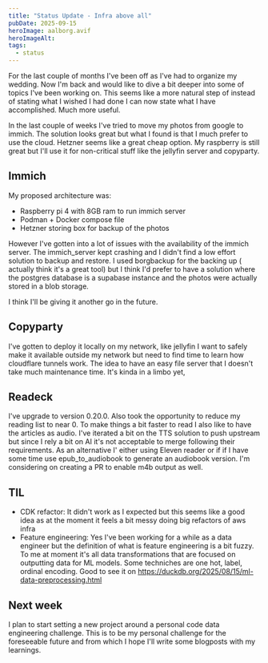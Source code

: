 ```yaml
---
title: "Status Update - Infra above all"
pubDate: 2025-09-15
heroImage: aalborg.avif
heroImageAlt: 
tags:
  - status
---
```



For the last couple of months I've been off as I've had to organize my wedding. Now I'm back and would like to dive a bit deeper into some of topics I've been working on. This seems like a more natural step of instead of stating what I wished I had done I can now state what I have accomplished. Much more useful.

In the last couple of weeks I've tried to move my photos from google to immich. The solution looks great but what I found is that I much prefer to use the cloud. Hetzner seems like a great cheap option. My raspberry is still great but I'll use it for non-critical stuff like the jellyfin server and copyparty.

## Immich

My proposed architecture was:

- Raspberry pi 4 with 8GB ram to run immich server
- Podman + Docker compose file
- Hetzner storing box for backup of the photos

However I've gotten into a lot of issues with the availability of the immich server. The immich_server kept crashing and I didn't find a low effort solution to backup and restore. I used borgbackup for the backing up ( actually think it's a great tool) but I think I'd prefer to have a solution where the postgres database is a supabase instance and the photos were actually stored in a blob storage.

I think I'll be giving it another go in the future.

## Copyparty

I've gotten to deploy it locally on my network, like jellyfin I want to safely make it available outside my network but need to find time to learn how cloudflare tunnels work. The idea to have an easy file server that I doesn't take much maintenance time. It's kinda in a limbo yet,

## Readeck

I've upgrade to version 0.20.0. Also took the opportunity to reduce my reading list to near 0. To make things a bit faster to read I also like to have the articles as audio. I've iterated a bit on the TTS solution to push upstream but since I rely a bit on AI it's not acceptable to merge following their requirements. As an alternative I' either using Eleven reader or if if I have some time use epub_to_audiobook to generate an audiobook version. I'm considering on creating a PR to enable m4b output as well.
  
## TIL

- CDK refactor: It didn't work as I expected but this seems like a good idea as at the moment it feels a bit messy doing big refactors of aws infra
- Feature engineering: Yes I've been working for a while as a data engineer but the definition of what is feature engineering is a bit fuzzy. To me at moment it's all data transformations that are focused on outputting data for ML models. Some techniches are one hot, label, ordinal encoding. Good to see it on https://duckdb.org/2025/08/15/ml-data-preprocessing.html

## Next week

I plan to start setting a new project around a personal code data engineering challenge. This is to be my personal challenge for the foreseeable future and from which I hope I'll write some blogposts with my learnings.
